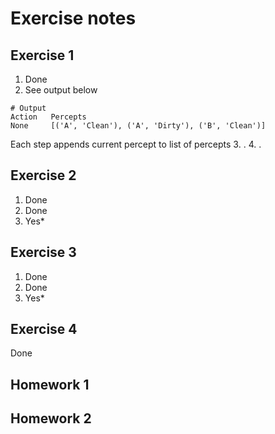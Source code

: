 # Exercise notes

## Exercise 1
1. Done
2. See output below
```
# Output
Action	 Percepts
None 	 [('A', 'Clean'), ('A', 'Dirty'), ('B', 'Clean')]
```
Each step appends current percept to list of percepts
3. .
4. .

## Exercise 2
1. Done
2. Done
3. Yes*

## Exercise 3
1. Done
2. Done
3. Yes*

## Exercise 4
Done

## Homework 1

## Homework 2
